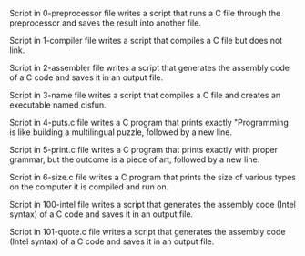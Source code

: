 Script in 0-preprocessor file writes a script that runs a C file through the preprocessor and saves the result into another file.

Script in 1-compiler file writes a script that compiles a C file but does not link.

Script in 2-assembler file writes a script that generates the assembly code of a C code and saves it in an output file.

Script in 3-name file writes a script that compiles a C file and creates an executable named cisfun.

Script in 4-puts.c file writes a C program that prints exactly "Programming is like building a multilingual puzzle, followed by a new line.

Script in 5-print.c file writes a C program that prints exactly with proper grammar, but the outcome is a piece of art, followed by a new line.

Script in 6-size.c file writes a C program that prints the size of various types on the computer it is compiled and run on.

Script in 100-intel file writes a script that generates the assembly code (Intel syntax) of a C code and saves it in an output file.

Script in 101-quote.c file writes a script that generates the assembly code (Intel syntax) of a C code and saves it in an output file.
